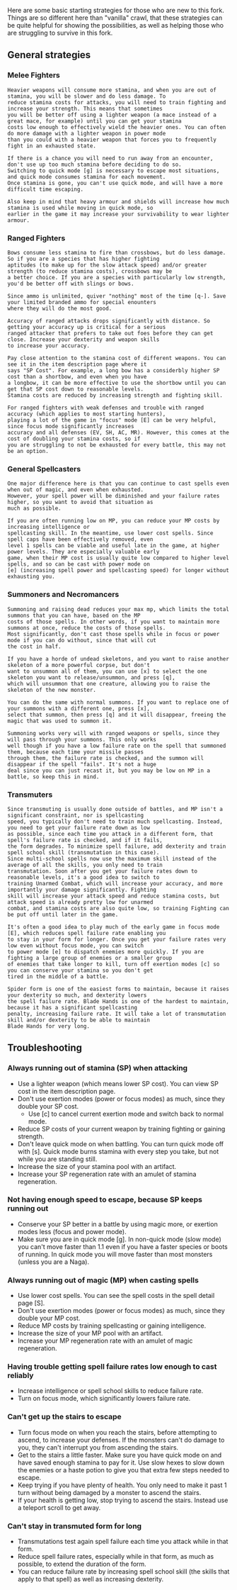 Here are some basic starting strategies for those who are new to this fork. Things are so different here than "vanilla" crawl, that these strategies can be 
quite helpful for showing the possibilities, as well as helping those who are struggling to survive in this fork.

## General strategies

### Melee Fighters
    Heavier weapons will consume more stamina, and when you are out of stamina, you will be slower and do less damage. To
    reduce stamina costs for attacks, you will need to train fighting and increase your strength. This means that sometimes
    you will be better off using a lighter weapon (a mace instead of a great mace, for example) until you can get your stamina
    costs low enough to effectively wield the heavier ones. You can often do more damage with a lighter weapon in power mode
    than you could with a heavier weapon that forces you to frequently fight in an exhausted state.
    
    If there is a chance you will need to run away from an encounter, don't use up too much stamina before deciding to do so.
    Switching to quick mode [g] is necessary to escape most situations, and quick mode consumes stamina for each movement.
    Once stamina is gone, you can't use quick mode, and will have a more difficult time escaping. 
    
    Also keep in mind that heavy armour and shields will increase how much stamina is used while moving in quick mode, so
    earlier in the game it may increase your survivability to wear lighter armour. 
    
### Ranged Fighters
    Bows consume less stamina to fire than crossbows, but do less damage. So if you are a species that has higher fighting
    aptitudes (to make up for the slow attack speed) and/or greater strength (to reduce stamina costs), crossbows may be 
    a better choice. If you are a species with particularly low strength, you'd be better off with slings or bows.
    
    Since ammo is unlimited, quiver "nothing" most of the time [q-]. Save your limited branded ammo for special enounters
    where they will do the most good. 
    
    Accuracy of ranged attacks drops significantly with distance. So getting your accuracy up is critical for a serious
    ranged attacker that prefers to take out foes before they can get close. Increase your dexterity and weapon skills
    to increase your accuracy. 
    
    Pay close attention to the stamina cost of different weapons. You can see it in the item description page where it 
    says "SP Cost". For example, a long bow has a considerbly higher SP cost than a shortbow, and even when you have 
    a longbow, it can be more effective to use the shortbow until you can get that SP cost down to reasonable levels. 
    Stamina costs are reduced by increasing strength and fighting skill.
     
    For ranged fighters with weak defenses and trouble with ranged accuracy (which applies to most starting hunters), 
    playing a lot of the game in "focus" mode [E] can be very helpful, since focus mode significantly increases
    accuracy and all defenses (EV, SH, AC, MR). However, this comes at the cost of doubling your stamina costs, so if
    you are struggling to not be exhausted for every battle, this may not be an option.
    
### General Spellcasters
    One major difference here is that you can continue to cast spells even when out of magic, and even when exhausted.
    However, your spell power will be diminished and your failure rates higher, so you want to avoid that situation as
    much as possible. 
    
    If you are often running low on MP, you can reduce your MP costs by increasing intelligence or 
    spellcasting skill. In the meantime, use lower cost spells. Since spell caps have been effectively removed, even
    level 1 spells can be viable and useful late in the game, at higher power levels. They are especially valuable early
    game, when their MP cost is usually quite low compared to higher level spells, and so can be cast with power mode on
    [e] (increasing spell power and spellcasting speed) for longer without exhausting you.

### Summoners and Necromancers
    Summoning and raising dead reduces your max mp, which limits the total summons that you can have, based on the MP
    costs of those spells. In other words, if you want to maintain more summons at once, reduce the costs of those spells.
    Most significantly, don't cast those spells while in focus or power mode if you can do without, since that will cut
    the cost in half.
    
    If you have a horde of undead skeletons, and you want to raise another skeleton of a more powerful corpse, but don't
    want to unsummon all of them, you can use [x] to select the one skeleton you want to release/unsummon, and press [q],
    which will unsummon that one creature, allowing you to raise the skeleton of the new monster. 
    
    You can do the same with normal summons. If you want to replace one of your summons with a different one, press [x],
    select that summon, then press [q] and it will disappear, freeing the magic that was used to summon it. 
    
    Summoning works very will with ranged weapons or spells, since they will pass through your summons. This only works
    well though if you have a low failure rate on the spell that summoned them, because each time your missile passes
    through them, the failure rate is checked, and the summon will disappear if the spell "fails". It's not a huge
    deal since you can just recast it, but you may be low on MP in a battle, so keep this in mind.
    
### Transmuters
    Since transmuting is usually done outside of battles, and MP isn't a significant constraint, nor is spellcasting 
    speed, you typically don't need to train much spellcasting. Instead, you need to get your failure rate down as low
    as possible, since each time you attack in a different form, that spell's failure rate is checked, and if it fails,
    the form degrades. To minimize spell failure, add dexterity and train spell school skill (transmutation in this case).
    Since multi-school spells now use the maximum skill instead of the average of all the skills, you only need to train
    transmutation. Soon after you get your failure rates down to reasonable levels, it's a good idea to switch to
    training Unarmed Combat, which will increase your accuracy, and more importantly your damage significantly. Fighting
    skill will increase your attack speed and reduce stamina costs, but attack speed is already pretty low for unarmed
    combat, and stamina costs are also quite low, so training Fighting can be put off until later in the game. 
    
    It's often a good idea to play much of the early game in focus mode [E], which reduces spell failure rate enabling you
    to stay in your form for longer. Once you get your failure rates very low even without focus mode, you can switch
    to power mode [e] to dispatch enemies more quickly. If you are fighting a large group of enemies or a smaller group
    of enemies that take longer to kill, turn off exertion modes [c] so you can conserve your stamina so you don't get
    tired in the middle of a battle.
    
    Spider form is one of the easiest forms to maintain, because it raises your dexterity so much, and dexterity lowers
    the spell failure rate. Blade Hands is one of the hardest to maintain, because it has a significant spellcasting
    penalty, increasing failure rate. It will take a lot of transmutation skill and/or dexterity to be able to maintain
    Blade Hands for very long. 
    
## Troubleshooting

### Always running out of stamina (SP) when attacking
* Use a lighter weapon (which means lower SP cost). You can view SP cost in the item description page.
* Don't use exertion modes (power or focus modes) as much, since they double your SP cost.
    * Use [c] to cancel current exertion mode and switch back to normal mode.
* Reduce SP costs of your current weapon by training fighting or gaining strength.
* Don't leave quick mode on when battling. You can turn quick mode off with [s]. Quick mode burns stamina with every
  step you take, but not while you are standing still.
* Increase the size of your stamina pool with an artifact.
* Increase your SP regeneration rate with an amulet of stamina regeneration.

### Not having enough speed to escape, because SP keeps running out
* Conserve your SP better in a battle by using magic more, or exertion modes less (focus and power mode).
* Make sure you are in quick mode [g]. In non-quick mode (slow mode) you can't move faster than 1.1 even if you have
  a faster species or boots of running. In quick mode you will move faster than most monsters (unless you are a Naga).

### Always running out of magic (MP) when casting spells
* Use lower cost spells. You can see the spell costs in the spell detail page [S].
* Don't use exertion modes (power or focus modes) as much, since they double your MP cost.
* Reduce MP costs by training spellcasting or gaining intelligence. 
* Increase the size of your MP pool with an artifact.
* Increase your MP regeneration rate with an amulet of magic regeneration.

### Having trouble getting spell failure rates low enough to cast reliably
* Increase intelligence or spell school skills to reduce failure rate.
* Turn on focus mode, which significantly lowers failure rate.

### Can't get up the stairs to escape
* Turn focus mode on when you reach the stairs, before attempting to ascend, to increase your defenses. If the monsters 
  can't do damage to you, they can't interrupt you from ascending the stairs. 
* Get to the stairs a little faster. Make sure you have quick mode on and have saved enough stamina to pay for it. Use
  slow hexes to slow down the enemies or a haste potion to give you that extra few steps needed to escape. 
* Keep trying if you have plenty of health. You only need to make it past 1 turn without being damaged by a monster to 
  ascend the stairs.
* If your health is getting low, stop trying to ascend the stairs. Instead use a teleport scroll to get away.

### Can't stay in transmuted form for long
* Transmutations test again spell failure each time you attack while in that form. 
* Reduce spell failure rates, especially while in that form, as much as possible, to extend the duration of the form.
* You can reduce failure rate by increasing spell school skill (the skills that apply to that spell) as well as increasing
  dexterity. 
  
